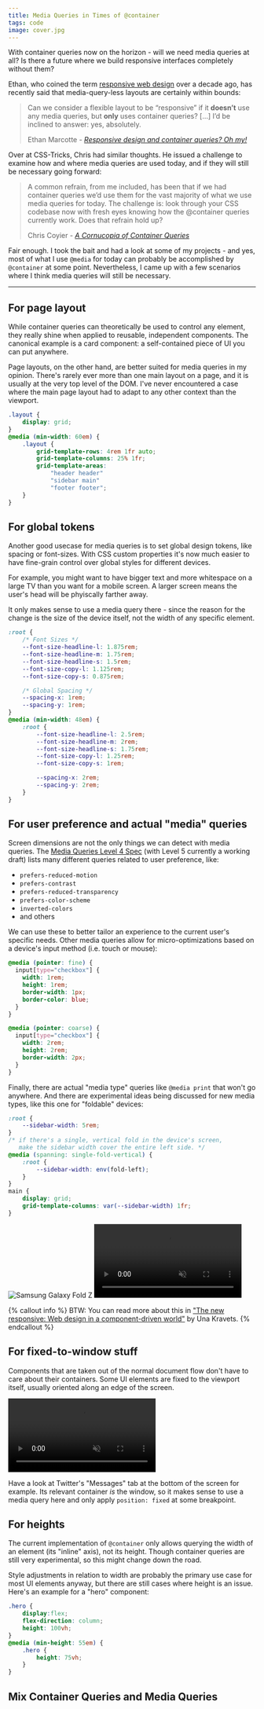```yaml
---
title: Media Queries in Times of @container
tags: code
image: cover.jpg
---
```


<p class="lead">With container queries now on the horizon - will we need media queries at all? Is there a future where we build responsive interfaces completely without them?</p>

Ethan, who coined the term [responsive web design](https://alistapart.com/article/responsive-web-design/) over a decade ago, has recently said that media-query-less layouts are certainly within bounds:

<blockquote>
<p>Can we consider a flexible layout to be “responsive” if it <strong>doesn’t</strong> use any media queries, but <strong>only</strong> uses container queries? [...] I’d be inclined to answer: yes, absolutely.</p>

<footer>Ethan Marcotte - <cite><a href="https://ethanmarcotte.com/wrote/responsive-design-at-11-container-queries/">Responsive design and container queries? Oh my!</a></cite></footer>
</blockquote>

Over at CSS-Tricks, Chris had similar thoughts. He issued a challenge to examine how and where media queries are used today, and if they will still be necessary going forward:

<blockquote>
<p>A common refrain, from me included, has been that if we had container queries we’d use them for the vast majority of what we use media queries for today. The challenge is: look through your CSS codebase now with fresh eyes knowing how the @container queries currently work. Does that refrain hold up?</p>
<footer>Chris Coyier - <cite><a href="https://css-tricks.com/a-cornucopia-of-container-queries/">A Cornucopia of Container Queries</a></cite></footer>
</blockquote>

Fair enough. 
I took the bait and had a look at some of my projects - and yes, most of what I use `@media` for today can probably be accomplished by `@container` at some point. Nevertheless, I came up with a few scenarios where I think media queries will still be necessary.

<hr />

## For page layout

While container queries can theoretically be used to control any element, they really shine when applied to reusable, independent components. The canonical example is a card component: a self-contained piece of UI you can put anywhere.

Page layouts, on the other hand, are better suited for media queries in my opinion. There's rarely ever more than one main layout on a page, and it is usually at the very top level of the DOM. I've never encountered a case where the main page layout had to adapt to any other context than the viewport.

```css
.layout {
    display: grid;
}
@media (min-width: 60em) {
    .layout {
        grid-template-rows: 4rem 1fr auto;
        grid-template-columns: 25% 1fr;
        grid-template-areas: 
            "header header"
            "sidebar main"
            "footer footer";
    }
}
```

## For global tokens

Another good usecase for media queries is to set global design tokens, like spacing or font-sizes. With CSS custom properties it's now much easier to have fine-grain control over global styles for different devices.

For example, you might want to have bigger text and more whitespace on a large TV than you want for a mobile screen. A larger screen means the user's head will be phyiscally farther away. 

It only makes sense to use a media query there - since the reason for the change is the size of the device itself, not the width of any specific element.

```css
:root {
    /* Font Sizes */
    --font-size-headline-l: 1.875rem; 
    --font-size-headline-m: 1.75rem; 
    --font-size-headline-s: 1.5rem;
    --font-size-copy-l: 1.125rem;
    --font-size-copy-s: 0.875rem;

    /* Global Spacing */
    --spacing-x: 1rem;
    --spacing-y: 1rem;
}
@media (min-width: 48em) {
    :root {
        --font-size-headline-l: 2.5rem;
        --font-size-headline-m: 2rem;
        --font-size-headline-s: 1.75rem;
        --font-size-copy-l: 1.25rem;
        --font-size-copy-s: 1rem;

        --spacing-x: 2rem;
        --spacing-y: 2rem;
    }
}

```

## For user preference and actual "media" queries

Screen dimensions are not the only things we can detect with media queries. The [Media Queries Level 4 Spec](https://www.w3.org/TR/mediaqueries-4/) (with Level 5 currently a working draft) lists many different queries related to user preference, like:

* `prefers-reduced-motion`
* `prefers-contrast`
* `prefers-reduced-transparency`
* `prefers-color-scheme`
* `inverted-colors`
* and others

We can use these to better tailor an experience to the current user's specific needs. Other media queries allow for micro-optimizations based on a device's input method (i.e. touch or mouse): 

```css
@media (pointer: fine) {
  input[type="checkbox"] {
    width: 1rem;
    height: 1rem;
    border-width: 1px;
    border-color: blue;
  }
}

@media (pointer: coarse) {
  input[type="checkbox"] {
    width: 2rem;
    height: 2rem;
    border-width: 2px;
  }
}
```

Finally, there are actual "media type" queries like `@media print` that won't go anywhere. And there are experimental ideas being discussed for new media types, like this one for "foldable" devices:

```css
:root {
    --sidebar-width: 5rem;
}
/* if there's a single, vertical fold in the device's screen, 
   make the sidebar width cover the entire left side. */
@media (spanning: single-fold-vertical) {
    :root {
        --sidebar-width: env(fold-left);
    }
}
main {
    display: grid;
    grid-template-columns: var(--sidebar-width) 1fr;
}
```

<img src="galaxy-z-fold.jpg" alt="Samsung Galaxy Fold Z" />

<video autoplay controls loop muted playsinline>
    <source src="https://storage.googleapis.com/web-dev-uploads/video/HodOHWjMnbNw56hvNASHWSgZyAf2/Uf3RL7EhVZGK2ECiD0sT.mp4" type="video/mp4">
</video>

{% callout info %}
BTW: You can read more about this in ["The new responsive: Web design in a component-driven world"](https://web.dev/new-responsive/) by Una Kravets.
{% endcallout %}

## For fixed-to-window stuff 

Components that are taken out of the normal document flow don't have to care about their containers. Some UI elements are fixed to the viewport itself, usually oriented along an edge of the screen.

<video autoplay controls loop muted playsinline>
    <source src="https://res.cloudinary.com/mxb/video/upload/v1623343827/message-tab_bexyja.mp4" type="video/mp4">
</video>

Have a look at Twitter's "Messages" tab at the bottom of the screen for example. Its relevant container *is* the window, so it makes sense to use a media query here and only apply `position: fixed` at some breakpoint.

## For heights

The current implementation of `@container` only allows querying the width of an element (its "inline" axis), not its height. Though container queries are still very experimental, so this might change down the road.

Style adjustments in relation to width are probably the primary use case for most UI elements anyway, but there are still cases where height is an issue. Here's an example for a "hero" component:

```css
.hero {
    display:flex;
    flex-direction: column;
    height: 100vh;
}
@media (min-height: 55em) {
    .hero {
        height: 75vh;
    }
}
```

## Mix Container Queries and Media Queries





